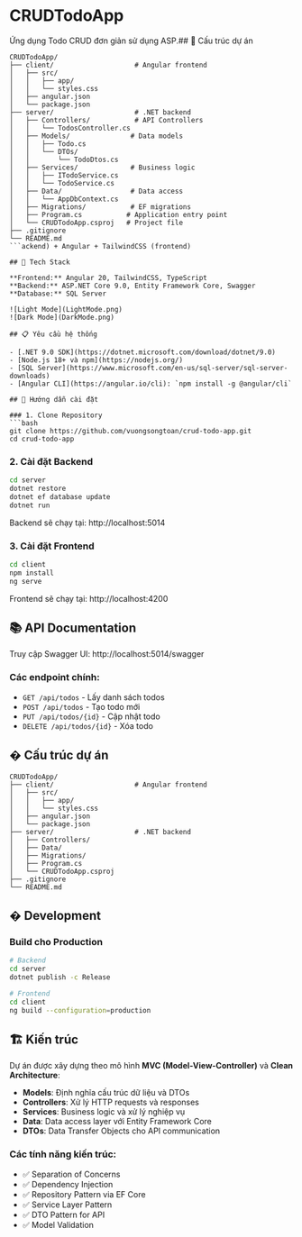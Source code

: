 # CRUDTodoApp

Ứng dụng Todo CRUD đơn giản sử dụng ASP.## 📁 Cấu trúc dự án

```
CRUDTodoApp/
├── client/                    # Angular frontend
│   ├── src/
│   │   ├── app/
│   │   └── styles.css
│   ├── angular.json
│   └── package.json
├── server/                    # .NET backend
│   ├── Controllers/           # API Controllers
│   │   └── TodosController.cs
│   ├── Models/               # Data models
│   │   ├── Todo.cs
│   │   └── DTOs/
│   │       └── TodoDtos.cs
│   ├── Services/             # Business logic
│   │   ├── ITodoService.cs
│   │   └── TodoService.cs
│   ├── Data/                 # Data access
│   │   └── AppDbContext.cs
│   ├── Migrations/           # EF migrations
│   ├── Program.cs           # Application entry point
│   └── CRUDTodoApp.csproj   # Project file
├── .gitignore
└── README.md
```ackend) + Angular + TailwindCSS (frontend)

## 🚀 Tech Stack

**Frontend:** Angular 20, TailwindCSS, TypeScript  
**Backend:** ASP.NET Core 9.0, Entity Framework Core, Swagger  
**Database:** SQL Server  

![Light Mode](LightMode.png)
![Dark Mode](DarkMode.png)

## 📋 Yêu cầu hệ thống

- [.NET 9.0 SDK](https://dotnet.microsoft.com/download/dotnet/9.0)
- [Node.js 18+ và npm](https://nodejs.org/)
- [SQL Server](https://www.microsoft.com/en-us/sql-server/sql-server-downloads)
- [Angular CLI](https://angular.io/cli): `npm install -g @angular/cli`

## 🔧 Hướng dẫn cài đặt

### 1. Clone Repository
```bash
git clone https://github.com/vuongsongtoan/crud-todo-app.git
cd crud-todo-app
```

### 2. Cài đặt Backend
```bash
cd server
dotnet restore
dotnet ef database update
dotnet run
```
Backend sẽ chạy tại: http://localhost:5014

### 3. Cài đặt Frontend
```bash
cd client
npm install
ng serve
```
Frontend sẽ chạy tại: http://localhost:4200

## 📚 API Documentation

Truy cập Swagger UI: http://localhost:5014/swagger

### Các endpoint chính:
- `GET /api/todos` - Lấy danh sách todos
- `POST /api/todos` - Tạo todo mới
- `PUT /api/todos/{id}` - Cập nhật todo
- `DELETE /api/todos/{id}` - Xóa todo

## � Cấu trúc dự án

```
CRUDTodoApp/
├── client/                    # Angular frontend
│   ├── src/
│   │   ├── app/
│   │   └── styles.css
│   ├── angular.json
│   └── package.json
├── server/                    # .NET backend
│   ├── Controllers/
│   ├── Data/
│   ├── Migrations/
│   ├── Program.cs
│   └── CRUDTodoApp.csproj
├── .gitignore
└── README.md
```

## �️ Development

### Build cho Production
```bash
# Backend
cd server
dotnet publish -c Release

# Frontend
cd client
ng build --configuration=production
```

## 🏗️ Kiến trúc

Dự án được xây dựng theo mô hình **MVC (Model-View-Controller)** và **Clean Architecture**:

- **Models**: Định nghĩa cấu trúc dữ liệu và DTOs
- **Controllers**: Xử lý HTTP requests và responses  
- **Services**: Business logic và xử lý nghiệp vụ
- **Data**: Data access layer với Entity Framework Core
- **DTOs**: Data Transfer Objects cho API communication

### Các tính năng kiến trúc:
- ✅ Separation of Concerns
- ✅ Dependency Injection
- ✅ Repository Pattern via EF Core
- ✅ Service Layer Pattern
- ✅ DTO Pattern for API
- ✅ Model Validation







